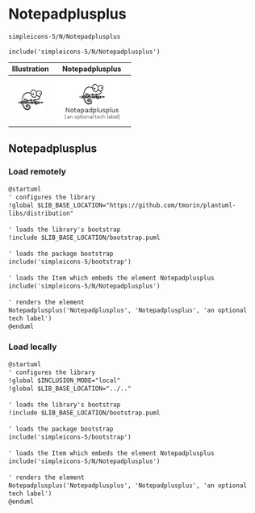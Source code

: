 # Notepadplusplus


```text
simpleicons-5/N/Notepadplusplus
```

```text
include('simpleicons-5/N/Notepadplusplus')
```



| Illustration | Notepadplusplus |
| :---: | :---: |
| ![illustration for Illustration](../../simpleicons-5/N/Notepadplusplus.png) | ![illustration for Notepadplusplus](../../simpleicons-5/N/Notepadplusplus.Local.png) |




## Notepadplusplus

### Load remotely
```plantuml
@startuml
' configures the library
!global $LIB_BASE_LOCATION="https://github.com/tmorin/plantuml-libs/distribution"

' loads the library's bootstrap
!include $LIB_BASE_LOCATION/bootstrap.puml

' loads the package bootstrap
include('simpleicons-5/bootstrap')

' loads the Item which embeds the element Notepadplusplus
include('simpleicons-5/N/Notepadplusplus')

' renders the element
Notepadplusplus('Notepadplusplus', 'Notepadplusplus', 'an optional tech label')
@enduml
```

### Load locally
```plantuml
@startuml
' configures the library
!global $INCLUSION_MODE="local"
!global $LIB_BASE_LOCATION="../.."

' loads the library's bootstrap
!include $LIB_BASE_LOCATION/bootstrap.puml

' loads the package bootstrap
include('simpleicons-5/bootstrap')

' loads the Item which embeds the element Notepadplusplus
include('simpleicons-5/N/Notepadplusplus')

' renders the element
Notepadplusplus('Notepadplusplus', 'Notepadplusplus', 'an optional tech label')
@enduml
```

